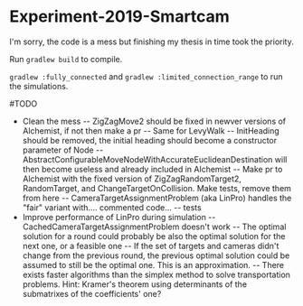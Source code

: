 # Experiment-2019-Smartcam
I'm sorry, the code is a mess but finishing my thesis in time took the priority.

Run `gradlew build` to compile.

`gradlew :fully_connected`  and `gradlew :limited_connection_range` to run the simulations.

#TODO
- Clean the mess
-- ZigZagMove2 should be fixed in newver versions of Alchemist, if not then make a pr
-- Same for LevyWalk
-- InitHeading should be removed, the initial heading should become a constructor parameter of Node
-- AbstractConfigurableMoveNodeWithAccurateEuclideanDestination will then become useless and already included in Alchemist
-- Make pr to Alchemist with the fixed version of ZigZagRandomTarget2, RandomTarget, and ChangeTargetOnCollision. Make tests, remove them from here
-- CameraTargetAssignmentProblem (aka LinPro) handles the "fair" variant with.... commented code...
-- tests
- Improve performance of LinPro during simulation
-- CachedCameraTargetAssignmentProblem doesn't work
-- The optimal solution for a round could probably be also the optimal solution for the next one, or a feasible one
-- If the set of targets and cameras didn't change from the previous round, the previous optimal solution could be assumed to still be the optimal one. This is an approximation.
-- There exists faster algorithms than the simplex method to solve transportation problems. Hint: Kramer's theorem using determinants of the submatrixes of the coefficients' one?
